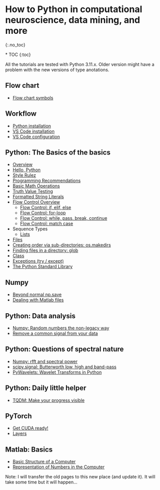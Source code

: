 # How to Python in computational neuroscience, data mining, and more 
{:.no_toc}

<nav markdown="1" class="toc-class">
* TOC
{:toc}
</nav>

All the tutorials are tested with Python 3.11.x. Older version might have a problem with the new versions of type anotations. 

## Flow chart
* [Flow chart symbols](flow/overview/README.md)

## Workflow
* [Python installation](workflow/python_pure/README.md)
* [VS Code installation](workflow/vscode_install/README.md)
* [VS Code configuration](workflow/vscode_config/README.md)


## Python: The Basics of the basics
* [Overview](python_basics/where_to_start/README.md)
* [Hello, Python](python_basics/hello_python/README.md)
* [Style Rulez](python_basics/style_rulez/README.md)
* [Programming Recommendations](python_basics/programming_recommendations/README.md)
* [Basic Math Operations](python_basics/basic_math_operations/README.md)
* [Truth Value Testing](python_basics/truth_value_testing/README.md)
* [Formatted String Literals](python_basics/formatted_string_literals/README.md)
* [Flow Control Overview](python_basics/flow_control_overview/README.md)
  - [Flow Control: if, elif, else](python_basics/if/README.md)
  - [Flow Control: for-loop](python_basics/for/README.md)
  - [Flow Control: while, pass, break, continue](python_basics/while/README.md)
  - [Flow Control: match case](python_basics/match/README.md)
* Sequence Types
  - [Lists](python_basics/list/README.md)
* [Files](python_basics/files/README.md)
* [Creating order via sub-directories: os.makedirs](python_basics/os_makedirs/README.md)
* [Finding files in a directory: glob](python_basics/glob/README.md)
* [Class](python_basics/class/README.md)
* [Exceptions (try / except)](python_basics/exceptions/README.md)
* [The Python Standard Library​](python_basics/standard_libraries/README.md)


## Numpy
* [Beyond normal np.save](numpy_save_special/README.md)
* [Dealing with Matlab files](numpy_mat_files/README.md)

## Python: Data analysis

* [Numpy: Random numbers the non-legacy way](numpy_random/README.md)
* [Remove a common signal from your data](SVD_data_cleaning/README.md)

## Python: Questions of spectral nature

* [Numpy: rfft and spectral power](numpy_fft_1/README.md)
* [scipy.signal: Butterworth low, high and band-pass](scipy.signal_butterworth/README.md)
* [PyWavelets: Wavelet Transforms in Python](pywavelet/README.md)


## Python: Daily little helper

* [TQDM: Make your progress visible](TQDM/README.md)

## PyTorch 
* [Get CUDA ready!](pytorch/cuda/README.md)
* [Layers](pytorch/layers/README.md)

## Matlab: Basics
* [Basic Structure of a Computer](matlab/1/README.md)
* [Representation of Numbers in the Computer](matlab/2/README.md)

Note: I will transfer the old pages to this new place (and update it). It will take some time but it will happen... 
